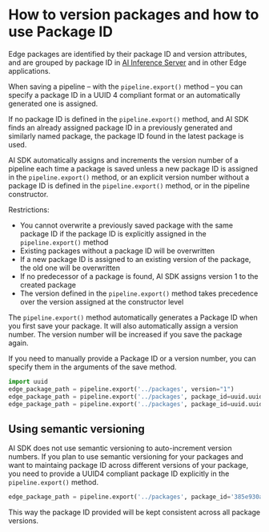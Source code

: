 <!--
SPDX-FileCopyrightText: Copyright (C) 2020 - 2025 Siemens AG

SPDX-License-Identifier: MIT
-->

# How to version packages and how to use Package ID

Edge packages are identified by their package ID and version attributes, and are grouped by package ID in [AI Inference Server](https://support.industry.siemens.com/cs/document/109825687/industrial-ai-ai-inference-server?dti=0&lc=en-US) and in other Edge applications.

When saving a pipeline – with the `pipeline.export()` method – you can specify a package ID in a UUID 4 compliant format or an automatically generated one is assigned.

If no package ID is defined in the `pipeline.export()` method, and AI SDK finds an already assigned package ID in a previously generated and similarly named package, the package ID found in the latest package is used.

AI SDK automatically assigns and increments the version number of a pipeline each time a package is saved unless a new package ID is assigned in the `pipeline.export()` method, or an explicit version number without a package ID is defined in the `pipeline.export()` method, or in the pipeline constructor.

Restrictions:

- You cannot overwrite a previously saved package with the same package ID if the package ID is explicitly assigned in the `pipeline.export()` method
- Existing packages without a package ID will be overwritten
- If a new package ID is assigned to an existing version of the package, the old one will be overwritten
- If no predecessor of a package is found, AI SDK assigns version 1 to the created package
- The version defined in the `pipeline.export()` method takes precedence over the version assigned at the constructor level

The `pipeline.export()` method automatically generates a Package ID when you first save your package.
It will also automatically assign a version number. The version number will be increased if you save the package again.

If you need to manually provide a Package ID or a version number, you can specify them in the arguments of the save method.

```python
import uuid
edge_package_path = pipeline.export('../packages', version="1")
edge_package_path = pipeline.export('../packages', package_id=uuid.uuid4())
edge_package_path = pipeline.export('../packages', package_id=uuid.uuid4(), version="1")
```

## Using semantic versioning

AI SDK does not use semantic versioning to auto-increment version numbers.
If you plan to use semantic versioning for your packages and want to maintaing package ID across different versions of your package, you need to provide a UUID4 compliant package ID explicitly in the `pipeline.export()` method.

```python
edge_package_path = pipeline.export('../packages', package_id='385e930a-063d-44b4-9aa5-d804fa8304a0', version="1.0.2")
```

This way the package ID provided will be kept consistent across all package versions.
